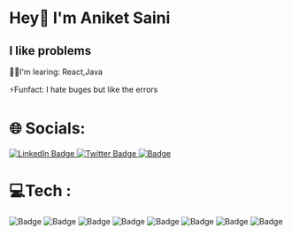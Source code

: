 # Hey👋 I'm Aniket Saini

## I like problems

🧑‍💻I'm learing:
React,Java

⚡Funfact:
I hate buges but like the errors

# 🌐 Socials:
<div id="badges">
  <a href="https://www.linkedin.com/in/aniket-saini-720238270/">
    <img src="https://img.shields.io/badge/LinkedIn-blue?style=for-the-badge&logo=linkedin&logoColor=white" alt="LinkedIn Badge"/>
  </a>
  
  <a href="https://twitter.com/Aniketsaydhiyan">
    <img src="https://img.shields.io/badge/Twitter-black?style=for-the-badge&logo=X&logoColor=white" alt="Twitter Badge"/>
  </a>
  <a href="https://www.instagram.com/aniketsaini_5?igsh=MTdyd3hyenMzbXR5Mw==">
    <img src="https://img.shields.io/badge/Instagram-white?style=for-the-badge&logo=instagram&logoColor=red" alt="Badge"/>
  </a>
</div>

# 💻Tech :
<div id="badges">
    <img src="https://img.shields.io/badge/HTML-orange?style=for-the-badge&logo=html&logoColor=blue" alt="Badge"/>
     <img src="https://img.shields.io/badge/CSS-blue?style=for-the-badge&logo=CSS&logoColor=blue" alt="Badge"/>
    <img src="https://img.shields.io/badge/-darkblue?style=for-the-badge&logo=C&logoColor=white" alt="Badge"/>
     <img src="https://img.shields.io/badge/JavaScript-black?style=for-the-badge&logo=javascript&logoColor=yellow" alt="Badge"/>
    <img src="https://img.shields.io/badge/C++-purple?style=for-the-badge&logo=Cpp&logoColor=white" alt="Badge"/>
    <img src="https://img.shields.io/badge/Python-black?style=for-the-badge&logo=python&logoColor=blue" alt="Badge"/>
     <img src="https://img.shields.io/badge/Java-skyblue?style=for-the-badge&logo=java&logoColor=blue" alt="Badge"/>
     <img src="https://img.shields.io/badge/MySQL-blue?" alt="Badge"/>
</div>



  
<!---
aniketsaini5/aniketsaini5 is a ✨ special ✨ repository because its `README.md` (this file) appears on your GitHub profile.
You can click the Preview link to take a look at your changes.
--->
